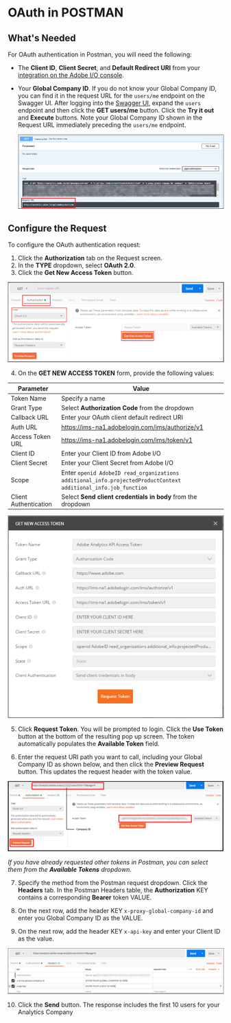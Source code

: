 # OAuth in POSTMAN

## What's Needed

For OAuth authentication in Postman, you will need the following:

* The **Client ID**, **Client Secret**, and **Default Redirect URI** from your [integration on the Adobe I/O console](create-oauth-client.md).
* Your **Global Company ID**. If you do not know your Global Company ID, you can find it in the request URL for the `users/me` endpoint on the Swagger UI. After logging into the [Swagger UI](https://adobedocs.github.io/analytics-2.0-apis), expand the `users` endpoint and then click the **GET users/me** button. Click the **Try it out** and **Execute** buttons. Note your Global Company ID shown in the Request URL immediately preceding the `users/me` endpoint.

  ![note company id](/images/note-company-id.png)

## Configure the Request

To configure the OAuth authentication request:

1.  Click the **Authorization** tab on the Request screen.
2.  In the **TYPE** dropdown, select **OAuth 2.0**.
3.  Click the **Get New Access Token** button.

  ![configure Postman request 1](/images/configure-Postman-request1.png)




4.  On the **GET NEW ACCESS TOKEN** form, provide the following values:

| Parameter                 | Value                                                                                                          |
| ------------------------- | -------------------------------------------------------------------------------------------------------------- |
| Token Name            | Specify a name                                                                                                 |
| Grant Type            | Select **Authorization Code** from the dropdown                                                                               |
| Callback URL          | Enter your OAuth client default redirect URI                                                                   |
| Auth URL              | <https://ims-na1.adobelogin.com/ims/authorize/v1>                                                              |
| Access Token URL      | <https://ims-na1.adobelogin.com/ims/token/v1>                                                                  |
| Client ID             | Enter your Client ID from Adobe I/O                                                                                          |
| Client Secret         | Enter your Client Secret from Adobe I/O                                                                                        |
| Scope                 | Enter `openid AdobeID read_organizations additional_info.projectedProductContext additional_info.job_function` |
| Client Authentication | Select **Send client credentials in body** from the dropdown                                                                     |


![Postman Oauth Step 3](/images/postman-oauth2-step3.png)

5.  Click **Request Token**. You will be prompted to login. Click the **Use Token** button at the bottom of the resulting pop up screen. The token automatically populates the **Available Token** field.

6. Enter the request URI path you want to call, including your Global Company ID as shown below, and then click the **Preview Request** button. This updates the request header with the token value.


  ![Postman Oauth Step 4](/images/postman-oauth2-step4.png)

 *If you have already requested other tokens in Postman, you can select them from the **Available Tokens** dropdown.*


7. Specify the method from the Postman request dropdown. Click the **Headers** tab. In the Postman Headers table, the **Authorization** KEY contains a corresponding **Bearer** token VALUE.

8. On the next row, add the header KEY `x-proxy-global-company-id` and enter you Global Company ID as the VALUE.

9. On the next row, add the header KEY `x-api-key` and enter your Client ID as the value.

  ![Postman Oauth Step 5](/images/postman-oauth2-step5.png)

10. Click the **Send** button. The response includes the first 10 users for your Analytics Company
